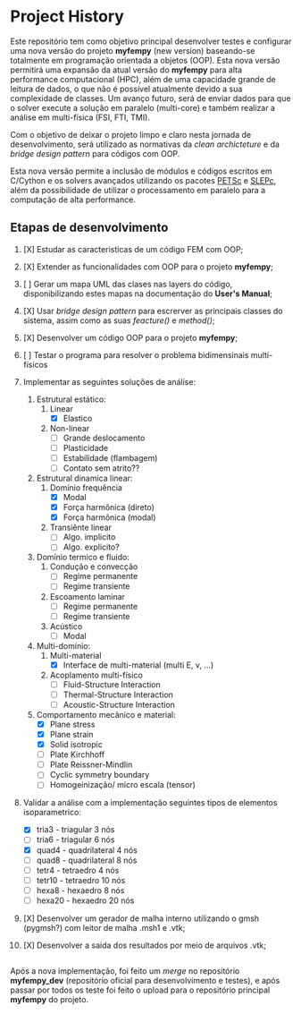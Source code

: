 # Project History

Este repositório tem como objetivo principal desenvolver testes e configurar uma nova versão do projeto **myfempy** (new version) baseando-se totalmente em programação orientada a objetos (OOP). Esta nova versão permitirá uma expansão da atual versão do **myfempy** para alta performance computacional (HPC), além de uma capacidade grande de leitura de dados, o que não é possível atualmente devido a sua complexidade de classes. Um avanço futuro, será de enviar dados para que o solver execute a solução em paralelo (multi-core) e também realizar a análise em multi-física (FSI, FTI, TMI).

Com o objetivo de deixar o projeto limpo e claro nesta jornada de desenvolvimento, será utilizado as normativas da _clean archicteture_ e da _bridge design pattern_ para códigos com OOP.

Esta nova versão permite a inclusão de módulos e códigos escritos em C/Cython e os solvers avançados utilizando os pacotes [PETSc](https://petsc.org/release/) e [SLEPc](https://slepc.upv.es/), além da possibilidade de utilizar o processamento em paralelo para a computação de alta performance.

## Etapas de desenvolvimento

1. [X] Estudar as caracteristicas de um código FEM com OOP;

2. [X] Extender as funcionalidades com OOP para o projeto **myfempy**;

3. [ ] Gerar um mapa UML das clases nas layers do código, disponibilizando estes mapas na documentação do **User's Manual**;

4. [X] Usar _bridge design pattern_ para escrerver as principais classes do sistema, assim como as suas _feacture()_ e _method()_;

5. [X] Desenvolver um código OOP para o projeto **myfempy**;

6. [ ] Testar o programa para resolver o problema  bidimensinais multi-físicos

7. Implementar as seguintes soluções de análise:
	
	1. Estrutural estático:
		1. Linear
			- [X] Elastico
		2. Non-linear
			- [ ] Grande deslocamento
			- [ ] Plasticidade
			- [ ] Estabilidade (flambagem)
			- [ ] Contato sem atrito??
	2. Estrutural dinamica linear:
		1. Domínio frequência
			- [X] Modal
			- [X] Força harmônica (direto)
			- [X] Força harmônica (modal)
		2. Transiênte linear
			- [ ] Algo. implicito
			- [ ] Algo. explicito?
	3. Domínio termico e fluido:
		1. Condução e convecção
			- [ ] Regime permanente
			- [ ] Regime transiente
		2. Escoamento laminar
			- [ ] Regime permanente
			- [ ] Regime transiente
		3. Acústico
			- [ ] Modal
	4. Multi-domínio:
		1. Multi-material
			- [X] Interface de multi-material (multi E, v, ...)
		2. Acoplamento multi-físico
			- [ ] Fluid-Structure Interaction 
			- [ ] Thermal-Structure Interaction
			- [ ] Acoustic-Structure Interaction
    5. Comportamento mecânico e material:
        - [X] Plane stress
        - [X] Plane strain
        - [X] Solid isotropic
        - [ ] Plate Kirchhoff
        - [ ] Plate Reissner-Mindlin
        - [ ] Cyclic symmetry boundary
        - [ ] Homogeinização/ micro escala (tensor)

8. Validar a análise com a implementação seguintes tipos de elementos isoparametrico:

    - [X] tria3 - triagular 3 nós
    - [ ] tria6 - triagular 6 nós
    - [X] quad4 - quadrilateral 4 nós
    - [ ] quad8 - quadrilateral 8 nós
    - [ ] tetr4 - tetraedro 4 nós
    - [ ] tetr10 - tetraedro 10 nós
    - [ ] hexa8 - hexaedro 8 nós
    - [ ] hexa20 - hexaedro 20 nós

9. [X] Desenvolver um gerador de malha interno utilizando o gmsh (pygmsh?) com leitor de malha .msh1 e .vtk;

10. [X] Desenvolver a saida dos resultados por meio de arquivos .vtk;

## 

Após a nova implementação, foi feito um _merge_ no repositório **myfempy_dev** (repositório oficial para desenvolvimento e testes), e após passar por todos os teste foi feito o upload para o repositório principal **myfempy** do projeto.